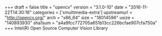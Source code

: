 +++
draft = false
title = "opencv"
version = "3.1.0-10"
date = "2016-11-22T14:30:16"
categories = ['xmultimedia-extra']
upstreamurl = "http://opencv.org/"
arch = "x86_64"
size = "18014596"
usize = "140893930"
sha1sum = "a4a9fcc772705a651b13cc226bcfae907cfa750a"
+++
Intel(R) Open Source Computer Vision Library
